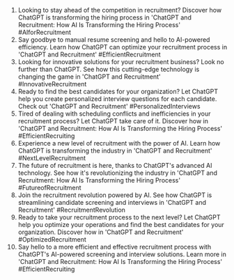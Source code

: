 1. Looking to stay ahead of the competition in recruitment? Discover how ChatGPT is transforming the hiring process in 'ChatGPT and Recruitment: How AI Is Transforming the Hiring Process' #AIforRecruitment
2. Say goodbye to manual resume screening and hello to AI-powered efficiency. Learn how ChatGPT can optimize your recruitment process in 'ChatGPT and Recruitment' #EfficientRecruitment
3. Looking for innovative solutions for your recruitment business? Look no further than ChatGPT. See how this cutting-edge technology is changing the game in 'ChatGPT and Recruitment' #InnovativeRecruitment
4. Ready to find the best candidates for your organization? Let ChatGPT help you create personalized interview questions for each candidate. Check out 'ChatGPT and Recruitment' #PersonalizedInterviews
5. Tired of dealing with scheduling conflicts and inefficiencies in your recruitment process? Let ChatGPT take care of it. Discover how in 'ChatGPT and Recruitment: How AI Is Transforming the Hiring Process' #EfficientRecruiting
6. Experience a new level of recruitment with the power of AI. Learn how ChatGPT is transforming the industry in 'ChatGPT and Recruitment' #NextLevelRecruitment
7. The future of recruitment is here, thanks to ChatGPT's advanced AI technology. See how it's revolutionizing the industry in 'ChatGPT and Recruitment: How AI Is Transforming the Hiring Process' #FutureofRecruitment
8. Join the recruitment revolution powered by AI. See how ChatGPT is streamlining candidate screening and interviews in 'ChatGPT and Recruitment' #RecruitmentRevolution
9. Ready to take your recruitment process to the next level? Let ChatGPT help you optimize your operations and find the best candidates for your organization. Discover how in 'ChatGPT and Recruitment' #OptimizedRecruitment
10. Say hello to a more efficient and effective recruitment process with ChatGPT's AI-powered screening and interview solutions. Learn more in 'ChatGPT and Recruitment: How AI Is Transforming the Hiring Process' #EfficientRecruiting
